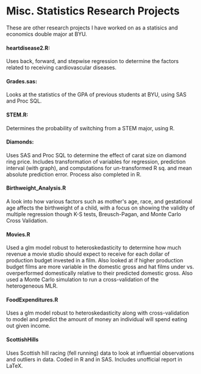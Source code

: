 # Misc. Statistics Research Projects
These are other research projects I have worked on as a statisics and economics double major at BYU. 


#### heartdisease2.R:
Uses back, forward, and stepwise regression to determine the factors related to receiving cardiovascular  diseases.

#### Grades.sas:
Looks at the statistics of the GPA of previous students at BYU, using SAS and Proc SQL. 

#### STEM.R:
Determines the probability of switching from a STEM major, using R. 

#### Diamonds:
Uses SAS and Proc SQL to determine the effect of carat size on diamond ring price. Includes transformation of variables for regression, prediction interval (with graph), and computations for un-transformed R sq. and mean absolute prediction error. 
Process also completed in R. 

#### Birthweight_Analysis.R

A look into how various factors such as mother's age, race, and gestational age affects the birthweight of a child, with a focus on showing the validity of multiple regression though K-S tests, Breusch-Pagan, and Monte Carlo Cross Validation. 

#### Movies.R
Used a glm model robust to heteroskedasticity to determine how much revenue a movie studio should expect to receive for each dollar of production budget invested in a film. Also looked at if higher production budget films are more variable in the domestic gross and hat films under vs. overperformed domestically relative to their predicted domestic gross. Also used a Monte Carlo simulation to run a cross-validation of the heterogeneous MLR.

#### FoodExpenditures.R
Uses a glm model robust to heteroskedasticity along with cross-validation to model and predict the amount of money an individual will spend eating out given income.

#### ScottishHills
Uses Scottish hill racing (fell running) data to look at influential observations and outliers in data. Coded in R and in SAS. Includes unofficial report in LaTeX. 
